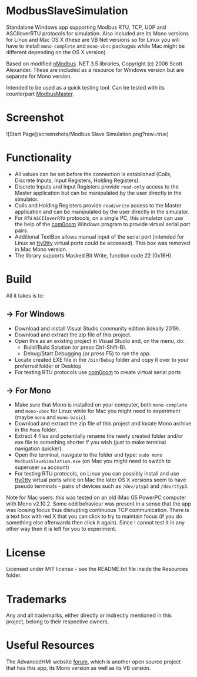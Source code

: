 # ModbusSlaveSimulation
Standalone Windows app supporting Modbus RTU, TCP, UDP and ASCIIoverRTU protocols for simulation. Also included are its Mono versions for Linux and Mac OS X (these are VB Net versions so for Linux you will have to install `mono-complete` and `mono-vbnc` packages while Mac might be different depending on the OS X version).

Based on modified [nModbus](https://code.google.com/p/nmodbus/) .NET 3.5 libraries, Copyright (c) 2006 Scott Alexander.
These are included as a resource for Windows version but are separate for Mono version.

Intended to be used as a quick testing tool. Can be tested with its counterpart [ModbusMaster](https://github.com/GitHubDragonFly/ModbusMaster).

# Screenshot

![Start Page](screenshots/Modbus Slave Simulation.png?raw=true)

# Functionality
- All values can be set before the connection is established (Coils, Discrete Inputs, Input Registers, Holding Registers).
- Discrete Inputs and Input Registers provide `read-only` access to the Master application but can be manipulated by the user directly in the simulator.
- Coils and Holding Registers provide `read/write` access to the Master application and can be manipulated by the user directly in the simulator.
- For `RTU` `ASCIIoverRTU` protocols, on a single PC, this simulator can use the help of the [com0com](https://pete.akeo.ie/search/label/com0com) Windows program to provide virtual serial port pairs.
- Additional TextBox allows manual input of the serial port (intended for Linux so [tty0tty](https://github.com/freemed/tty0tty) virtual ports could be accessed). This box was removed in Mac Mono version.
- The library supports Masked Bit Write, function code 22 (0x16H).

# Build
All it takes is to:
## -> For Windows
- Download and install Visual Studio community edition (ideally 2019).
- Download and extract the zip file of this project.
- Open this as an existing project in Visual Studio and, on the menu, do:
  - Build/Build Solution (or press Ctrl-Shift-B).
  - Debug/Start Debugging (or press F5) to run the app.
- Locate created EXE file in the `/bin/Debug` folder and copy it over to your preferred folder or Desktop
- For testing RTU protocols use [com0com](https://pete.akeo.ie/search/label/com0com) to create virtual serial ports
## -> For Mono
- Make sure that Mono is installed on your computer, both `mono-complete` and `mono-vbnc` for Linux while for Mac you might need to experiment (maybe `mono` and `mono-basic`).
- Download and extract the zip file of this project and locate Mono archive in the `Mono` folder.
- Extract 4 files and potentially rename the newly created folder and/or exe file to something shorter if you wish (just to make terminal navigation quicker).
- Open the terminal, navigate to the folder and type: `sudo mono ModbusSlaveSimulation.exe` (on Mac you might need to switch to superuser `su` account)
- For testing RTU protocols, on Linux you can possibly install and use [tty0tty](https://github.com/freemed/tty0tty) virtual ports while on Mac the later OS X versions seem to have pseudo terminals - pairs of devices such as `/dev/ptyp3` and `/dev/ttyp3`.

Note for Mac users: this was tested on an old iMac G5 PowerPC computer with Mono v2.10.2. Some odd behaviour was present in a sense that the app was loosing focus thus disrupting continuous TCP communication. There is a text box with red X that you can click to try to maintain focus (if you do something else afterwards then click it again). Since I cannot test it in any other way then it is left for you to experiment.

# License
Licensed under MIT license - see the README.txt file inside the Resources folder.

# Trademarks
Any and all trademarks, either directly or indirectly mentioned in this project, belong to their respective owners.

# Useful Resources
The AdvancedHMI website [forum](https://www.advancedhmi.com/forum/), which is another open source project that has this app, its Mono version as well as its VB version.

